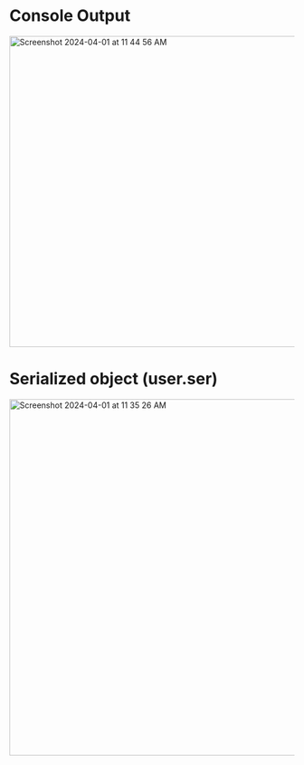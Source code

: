 # Console Output
<img width="549" alt="Screenshot 2024-04-01 at 11 44 56 AM" src="https://github.com/mabhi256/Transient-Demo/assets/16864879/a2676c74-df53-4672-ae25-ca85452fb696">

# Serialized object (user.ser)
<img width="629" alt="Screenshot 2024-04-01 at 11 35 26 AM" src="https://github.com/mabhi256/Transient-Demo/assets/16864879/f1daeddb-2af7-4d34-add5-6db3af14bda9">

